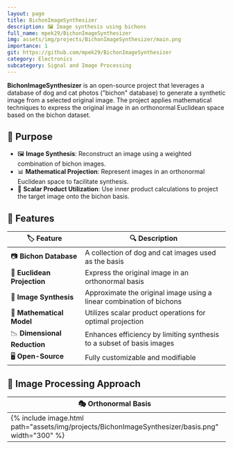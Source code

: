 ```yaml
---
layout: page
title: BichonImageSynthesizer
description: 🖼️ Image synthesis using bichons
full_name: mpek29/BichonImageSynthesizer
img: assets/img/projects/BichonImageSynthesizer/main.png
importance: 1
git: https://github.com/mpek29/BichonImageSynthesizer
category: Electronics
subcategory: Signal and Image Processing
---
```



**BichonImageSynthesizer** is an open-source project that leverages a database of dog and cat photos ("bichon" database) to generate a synthetic image from a selected original image. The project applies mathematical techniques to express the original image in an orthonormal Euclidean space based on the bichon dataset.

## 🎯 Purpose

- 🖼️ **Image Synthesis**: Reconstruct an image using a weighted combination of bichon images.
- 📊 **Mathematical Projection**: Represent images in an orthonormal Euclidean space to facilitate synthesis.
- 🧮 **Scalar Product Utilization**: Use inner product calculations to project the target image onto the bichon basis.

## 📝 Features

| 🏷️ Feature         | 🔍 Description |
|----------------|-------------|
| 📷 **Bichon Database** | A collection of dog and cat images used as the basis |
| 🔢 **Euclidean Projection** | Express the original image in an orthonormal basis |
| 🎨 **Image Synthesis** | Approximate the original image using a linear combination of bichons |
| 🧮 **Mathematical Model** | Utilizes scalar product operations for optimal projection |
| 📉 **Dimensional Reduction** | Enhances efficiency by limiting synthesis to a subset of basis images |
| 🖥️ **Open-Source** | Fully customizable and modifiable |

## 📐 Image Processing Approach

| 🎭 Orthonormal Basis | 🧮 Scalar Product Projection | 🖼️ Synthetic Image |
|-----------|-----------|-----------|
| {% include image.html path="assets/img/projects/BichonImageSynthesizer/basis.png" width="300" %} | {% include image.html path="assets/img/projects/BichonImageSynthesizer/projection.png" width="300" %} | {% include image.html path="assets/img/projects/BichonImageSynthesizer/synthetic_image.png" width="300" %} |

